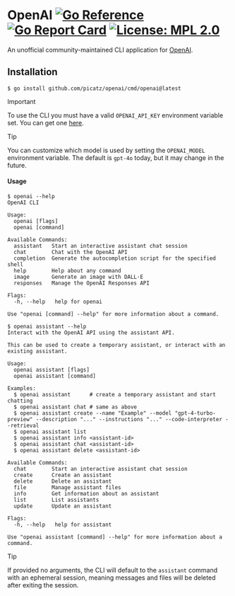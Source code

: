 # OpenAI [![Go Reference](https://pkg.go.dev/badge/github.com/picatz/openai.svg)](https://pkg.go.dev/github.com/picatz/openai) [![Go Report Card](https://goreportcard.com/badge/github.com/picatz/openai)](https://goreportcard.com/report/github.com/picatz/openai) [![License: MPL 2.0](https://img.shields.io/badge/License-MPL_2.0-brightgreen.svg)](https://opensource.org/licenses/MPL-2.0) 
 
An unofficial community-maintained CLI application for [OpenAI](https://openai.com/).

## Installation

```console
$ go install github.com/picatz/openai/cmd/openai@latest
```

> [!IMPORTANT] 
> To use the CLI you must have a valid `OPENAI_API_KEY` environment variable set. You can get one [here](https://platform.openai.com/).

> [!TIP]
> You can customize which model is used by setting the `OPENAI_MODEL` environment variable. The default is `gpt-4o` today, but it may change in the future.

#### Usage

```console
$ openai --help
OpenAI CLI

Usage:
  openai [flags]
  openai [command]

Available Commands:
  assistant   Start an interactive assistant chat session
  chat        Chat with the OpenAI API
  completion  Generate the autocompletion script for the specified shell
  help        Help about any command
  image       Generate an image with DALL·E
  responses   Manage the OpenAI Responses API

Flags:
  -h, --help   help for openai

Use "openai [command] --help" for more information about a command.
```

```console
$ openai assistant --help
Interact with the OpenAI API using the assistant API.

This can be used to create a temporary assistant, or interact with an existing assistant.

Usage:
  openai assistant [flags]
  openai assistant [command]

Examples:
  $ openai assistant      # create a temporary assistant and start chatting
  $ openai assistant chat # same as above
  $ openai assistant create --name "Example" --model "gpt-4-turbo-preview" --description "..." --instructions "..." --code-interpreter --retrieval
  $ openai assistant list
  $ openai assistant info <assistant-id>
  $ openai assistant chat <assistant-id>
  $ openai assistant delete <assistant-id>

Available Commands:
  chat        Start an interactive assistant chat session
  create      Create an assistant
  delete      Delete an assistant
  file        Manage assistant files
  info        Get information about an assistant
  list        List assistants
  update      Update an assistant

Flags:
  -h, --help   help for assistant

Use "openai assistant [command] --help" for more information about a command.
```

> [!TIP]
>
> If provided no arguments, the CLI will default to the `assistant` command with an ephemeral session,
> meaning messages and files will be deleted after exiting the session.